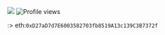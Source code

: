[![](https://discord.c99.nl/widget/theme-4/482139697796349953.png)](https://discord.com/channels/@me/482139697796349953)
![Profile views](https://gpvc.arturio.dev/flick0)

:> eth:`0xD27aD7d7E6003582703fb8519A13c139C3B7372f`
